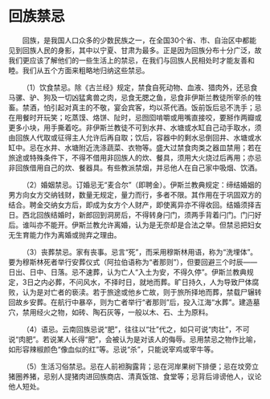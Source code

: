 # 回族禁忌  

&emsp;&emsp;回族，是我国人口众多的少数民族之一，在全国30个省、市、自治区中都能见到回族人民的身影，其中以宁夏、甘肃为最多。正是因为回族分布十分广泛，故我们更应该了解他们的一些生活上的禁忌，在我们与回族人民相处时才能友善和睦。我们从五个方面来粗略地归纳这些禁忌。  

&emsp;&emsp;（1）饮食禁忌。除《古兰经》规定，禁食自死动物、血液、猎肉外，还忌食马骡、驴、狗及一切凶猛禽兽之肉，忌食无腮之鱼，忌食非伊斯兰教徒所宰杀的牲畜。禁酒，怕引起对真主的不敬，宴会宾客，均以茶代酒。饭前饭后忌不洗手；忌在用餐时开玩笑；吃蒸馍、烙饼、阯时，忌囫囵啃嚼或用嘴直接咬，要掰作两瓣或更多小块，用手撕着吃。非伊斯兰教徒不可到水井、水塘或水缸自己动手取水，须由回族人代取或征得主人允许后再自取；饮后，容器中的剩水忌倒回井、水塘或水缸中。忌在水井、水塘附近洗涤蔬菜、衣物等。盛大过禁食肉类之器皿禁用；若在旅途或特殊条件下，不得不借用非回族人的炊、餐具，须用大火烧过后再用；亦忌非回族借用自己的炊、餐器具。有些教派禁烟，并忌他人在自己家中吸烟、饮酒。  

&emsp;&emsp;（2）婚姻禁忌。订婚忌无“麦合尔”（即聘金）。伊斯兰教典规定：缔结婚姻的男方向女方交纳钱财，数量无规定，量力而行，多者不限。其作用在于巩固双方的结合。聘金交纳女方后，即成为女方个人财产，即使离异亦不得收回。结婚须择吉日。西北回族结婚时，新郎回到洞房后，不得转身闩门，须两手背着闩门。门闩好后。谁叫亦不能开。伊斯兰教允许离婚，认为是无奈却是合法之举。但禁忌把妇女无生育能力作为离婚或抛弃之理由。  

&emsp;&emsp;（3）丧葬禁忌。家有丧事。忌言“死”，而采用穆斯林用语，称为“洗埋体”。要为穆斯林死者举行安葬仪式（阿拉伯语称为“者那则”），但要回避三个时辰——日出、日中、日落。忌不速葬，认为亡人“入土为安，不得久停”。伊斯兰教典规定，3日之内必葬，不问风水，不择时日，就地而葬。旷日持久，人为导致尸体腐败，认为是对亡者的亵渎。若于旅途或他乡亡故，则于旅所择地而葬，禁载尸辗转回故乡安葬。在航行中暴卒，则为亡者举行“者那则”后，投入江海“水葬”。建造墓穴，禁用经火之物，如砖、陶石灰等，一般以木、石、土为原料。  

&emsp;&emsp;（4）语忌。云南回族忌说“肥”，往往以“壮”代之，如只可说“肉壮”，不可说“肉肥”。若说某人长得“肥”，会被认为是对该人的侮辱。忌用禁忌之物作比喻，如形容辣椒颜色“像血似的红”等。忌说“杀”，只能说宰鸡或宰牛等。  

&emsp;&emsp;（5）生活习俗禁忌。忌在人前袒胸露背；忌在河岸果树下排便；忌在坟旁立猪圈养猪，忌别人提猪肉进回族商店、清真饭馆、食堂等；忌背后诽谤他人，议论他人短处。  